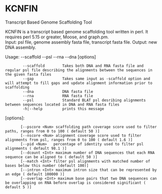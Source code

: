 # KCNFIN
Transcript Based Genome Scaffolding Tool 




KCNFIN is a transcript based genome scaffolding tool written in perl. It requires perl 5.15 or greater, Moose, and graph.pm.   
Input: psl file, genome assembly fasta file, transcript fasta file.
Output: new DNA assembly.


Usage:  --scaffold  --psl <string>  --rna <string>  --dna <string>  [options] 
    
            --scaffold        Takes both DNA and RNA fasta file and regular psl file describing the alignments between the sequences in the given fasta files  
            --gap             Takes same input as -scaffold option and will attempt to fill gaps and update alignment information prior to scaffolding          
            --dna             DNA fasta file
            --rna             RNA fasta file 
            --psl             Standard BLAT psl desribing alignments between sequences located in DNA and RNA fasta files
            -h|--help         prints this message

  [options]:

           [--pscore <Num> scaffolding path coverage score used to filter paths, ranges from 0 to 100 ( default 50 )]
           [--nscore <Num> alignment coverage score used to filter alignments from psl, ranges from 0 to 100 ( default 1.6 )]   
           [--pid <Num>   percentage of identity used to filter psl alignments ( default 98.1 )]
           [--dcount <Int> maximum number of DNA sequences that each RNA sequence can be aligned to ( default 50 )]
           [--match <Int> filter psl alignments with matched number of bases below this number (default 100)]  
           [--intron <Int> maximum intron size that can be represented by an edge ( default 100000 )]  
           [--overlap <Int> maximum base pairs that two DNA sequences can be overlapping on RNA before overlap is considered significant ( default 5 )] 

    




